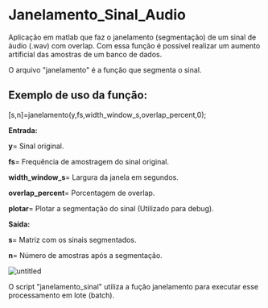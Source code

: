 # Janelamento_Sinal_Audio
Aplicação em matlab que faz o janelamento (segmentação) de um sinal de áudio (.wav) com overlap. Com essa função é possível realizar um aumento artificial das amostras de um banco de dados.

O arquivo "janelamento" é a função que segmenta o sinal.

## Exemplo de uso da função:

[s,n]=janelamento(y,fs,width_window_s,overlap_percent,0);


**Entrada:**


**y**= Sinal original.

**fs**= Frequência de amostragem do sinal original.

**width_window_s**= Largura da janela em segundos.

**overlap_percent**= Porcentagem de overlap.

**plotar**= Plotar a segmentação do sinal (Utilizado para debug).


**Saída:**


**s**= Matriz com os sinais segmentados. 

**n**= Número de amostras após a segmentação.


![untitled](https://github.com/lucasTeoSan/Janelamento_Sinal_Audio/assets/34036704/4fd8178c-98ab-441b-99fc-71c27ea8dee2)


O script "janelamento_sinal" utiliza a fução janelamento para executar esse processamento em lote (batch).

